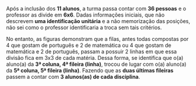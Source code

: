 Após a inclusão dos **11 alunos**, a turma passa contar com **36 pessoas** e o professor as divide em **6x6**.
Dadas informações iniciais, que não descrevem **uma identificação unitária** e a não memorização das posições, 
não sei como o professor identificaria a troca sem tais critérios.

No entanto, as figuras demonstram que a filas, antes todas compostas por 4 que gostam de português e
2 de matemática ou 4 que gostam de matemática e 2 de português, passam a possuir 2 linhas em que 
essa divisão fica em 3x3 de cada matéria. Dessa forma, se identifica que o(a) aluno(a) da **3ª coluna, 
4ª fileira (linha)**, trocou de lugar com o(a) aluno(a) da **5ª coluna, 5ª fileira (linha)**. 
Fazendo que as **duas últimas fileiras** passem a contar com **3 alunos(as) de cada disciplina**.

